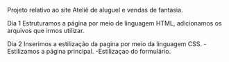 Projeto relativo ao site Ateliê de aluguel e vendas de fantasia.

Dia 1 
Estruturamos a página por meio de linguagem HTML, adicionamos  os arquivos que irmos utilizar.

Dia 2 
Inserimos a estilização da pagina por meio da linguagem CSS.
-Estilizamos a página principal.
-Estilizaçao do formulário.
